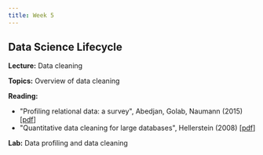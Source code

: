 ```yaml
---
title: Week 5
---
```


## Data Science Lifecycle

**Lecture:** Data cleaning

**Topics:** Overview of data cleaning

**Reading:**

*   "Profiling relational data: a survey", Abedjan, Golab, Naumann (2015) [[pdf](https://dataresponsibly.github.io/courses/documents/Abedjan_2015.pdf)]  
*   "Quantitative data cleaning for large databases", Hellerstein (2008) [[pdf](https://dataresponsibly.github.io/courses/documents/Hellerstein_2008.pdf)]    

**Lab:** Data profiling and data cleaning
